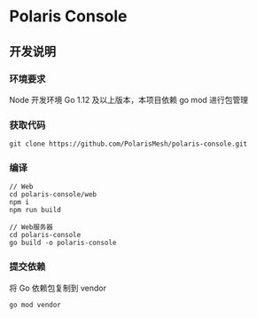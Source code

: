 # Polaris Console

## 开发说明

### 环境要求

Node 开发环境
Go 1.12 及以上版本，本项目依赖 go mod 进行包管理

### 获取代码

```
git clone https://github.com/PolarisMesh/polaris-console.git
```

### 编译

```
// Web
cd polaris-console/web
npm i
npm run build
```

```
// Web服务器
cd polaris-console
go build -o polaris-console
```

### 提交依赖

将 Go 依赖包复制到 vendor

```
go mod vendor
```
